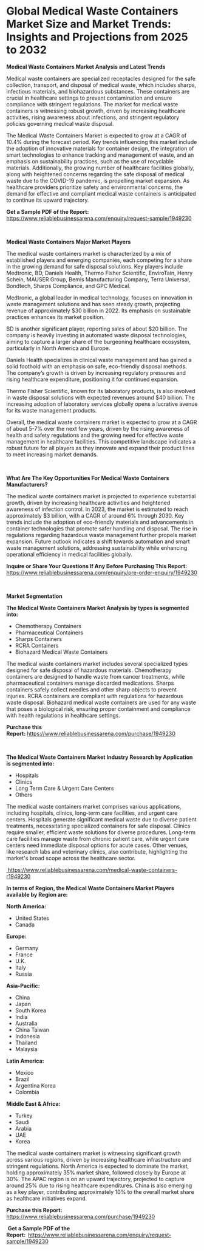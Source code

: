 <p><h1>Global Medical Waste Containers Market Size and Market Trends: Insights and Projections from 2025 to 2032</h1></p><p><strong>Medical Waste Containers Market Analysis and Latest Trends</strong></p>
<p><p>Medical waste containers are specialized receptacles designed for the safe collection, transport, and disposal of medical waste, which includes sharps, infectious materials, and biohazardous substances. These containers are crucial in healthcare settings to prevent contamination and ensure compliance with stringent regulations. The market for medical waste containers is witnessing robust growth, driven by increasing healthcare activities, rising awareness about infections, and stringent regulatory policies governing medical waste disposal.</p><p>The Medical Waste Containers Market is expected to grow at a CAGR of 10.4% during the forecast period. Key trends influencing this market include the adoption of innovative materials for container design, the integration of smart technologies to enhance tracking and management of waste, and an emphasis on sustainability practices, such as the use of recyclable materials. Additionally, the growing number of healthcare facilities globally, along with heightened concerns regarding the safe disposal of medical waste due to the COVID-19 pandemic, is propelling market expansion. As healthcare providers prioritize safety and environmental concerns, the demand for effective and compliant medical waste containers is anticipated to continue its upward trajectory.</p></p>
<p><strong>Get a Sample PDF of the Report:&nbsp;</strong> <a href="https://www.reliablebusinessarena.com/enquiry/request-sample/1949230?utm_campaign=3214&utm_medium=2&utm_source=Github&utm_content=ia&utm_term=13042025&utm_id=medical-waste-containers">https://www.reliablebusinessarena.com/enquiry/request-sample/1949230</a></p>
<p>&nbsp;</p>
<p><strong>Medical Waste Containers Major Market Players</strong></p>
<p><p>The medical waste containers market is characterized by a mix of established players and emerging companies, each competing for a share in the growing demand for safe disposal solutions. Key players include Medtronic, BD, Daniels Health, Thermo Fisher Scientific, EnviroTain, Henry Schein, MAUSER Group, Bemis Manufacturing Company, Terra Universal, Bondtech, Sharps Compliance, and GPC Medical.</p><p>Medtronic, a global leader in medical technology, focuses on innovation in waste management solutions and has seen steady growth, projecting revenue of approximately $30 billion in 2022. Its emphasis on sustainable practices enhances its market position.</p><p>BD is another significant player, reporting sales of about $20 billion. The company is heavily investing in automated waste disposal technologies, aiming to capture a larger share of the burgeoning healthcare ecosystem, particularly in North America and Europe.</p><p>Daniels Health specializes in clinical waste management and has gained a solid foothold with an emphasis on safe, eco-friendly disposal methods. The company’s growth is driven by increasing regulatory pressures and rising healthcare expenditure, positioning it for continued expansion.</p><p>Thermo Fisher Scientific, known for its laboratory products, is also involved in waste disposal solutions with expected revenues around $40 billion. The increasing adoption of laboratory services globally opens a lucrative avenue for its waste management products.</p><p>Overall, the medical waste containers market is expected to grow at a CAGR of about 5-7% over the next few years, driven by the rising awareness of health and safety regulations and the growing need for effective waste management in healthcare facilities. This competitive landscape indicates a robust future for all players as they innovate and expand their product lines to meet increasing market demands.</p></p>
<p>&nbsp;</p>
<p><strong>What Are The Key Opportunities For Medical Waste Containers Manufacturers?</strong></p>
<p><p>The medical waste containers market is projected to experience substantial growth, driven by increasing healthcare activities and heightened awareness of infection control. In 2023, the market is estimated to reach approximately $3 billion, with a CAGR of around 6% through 2030. Key trends include the adoption of eco-friendly materials and advancements in container technologies that promote safer handling and disposal. The rise in regulations regarding hazardous waste management further propels market expansion. Future outlook indicates a shift towards automation and smart waste management solutions, addressing sustainability while enhancing operational efficiency in medical facilities globally.</p></p>
<p><strong>Inquire or Share Your Questions If Any Before Purchasing This Report:</strong> <a href="https://www.reliablebusinessarena.com/enquiry/pre-order-enquiry/1949230?utm_campaign=3214&utm_medium=2&utm_source=Github&utm_content=ia&utm_term=13042025&utm_id=medical-waste-containers">https://www.reliablebusinessarena.com/enquiry/pre-order-enquiry/1949230</a></p>
<p>&nbsp;</p>
<p><strong>Market Segmentation</strong></p>
<p><strong>The Medical Waste Containers Market Analysis by types is segmented into:</strong></p>
<p><ul><li>Chemotherapy Containers</li><li>Pharmaceutical Containers</li><li>Sharps Containers</li><li>RCRA Containers</li><li>Biohazard Medical Waste Containers</li></ul></p>
<p><p>The medical waste containers market includes several specialized types designed for safe disposal of hazardous materials. Chemotherapy containers are designed to handle waste from cancer treatments, while pharmaceutical containers manage discarded medications. Sharps containers safely collect needles and other sharp objects to prevent injuries. RCRA containers are compliant with regulations for hazardous waste disposal. Biohazard medical waste containers are used for any waste that poses a biological risk, ensuring proper containment and compliance with health regulations in healthcare settings.</p></p>
<p><strong>Purchase this Report:&nbsp;</strong><a href="https://www.reliablebusinessarena.com/purchase/1949230?utm_campaign=3214&utm_medium=2&utm_source=Github&utm_content=ia&utm_term=13042025&utm_id=medical-waste-containers">https://www.reliablebusinessarena.com/purchase/1949230</a></p>
<p>&nbsp;</p>
<p><strong>The Medical Waste Containers Market Industry Research by Application is segmented into:</strong></p>
<p><ul><li>Hospitals</li><li>Clinics</li><li>Long Term Care & Urgent Care Centers</li><li>Others</li></ul></p>
<p><p>The medical waste containers market comprises various applications, including hospitals, clinics, long-term care facilities, and urgent care centers. Hospitals generate significant medical waste due to diverse patient treatments, necessitating specialized containers for safe disposal. Clinics require smaller, efficient waste solutions for diverse procedures. Long-term care facilities manage waste from chronic patient care, while urgent care centers need immediate disposal options for acute cases. Other venues, like research labs and veterinary clinics, also contribute, highlighting the market's broad scope across the healthcare sector.</p></p>
<p><a href="https://www.reliablebusinessarena.com/medical-waste-containers-r1949230?utm_campaign=3214&utm_medium=2&utm_source=Github&utm_content=ia&utm_term=13042025&utm_id=medical-waste-containers">&nbsp;https://www.reliablebusinessarena.com/medical-waste-containers-r1949230</a></p>
<p><strong>In terms of Region, the Medical Waste Containers Market Players available by Region are:</strong></p>
<p>
    <p> <strong> North America: </strong>
        <ul>
            <li>United States</li>
            <li>Canada</li>
        </ul>
        </p> 
    <p> <strong> Europe: </strong>
        <ul>
            <li>Germany</li>
            <li>France</li>
            <li>U.K.</li>
            <li>Italy</li>
            <li>Russia</li>
        </ul>
        </p> 
    <p> <strong> Asia-Pacific: </strong>
        <ul>
            <li>China</li>
            <li>Japan</li>
            <li>South Korea</li>
            <li>India</li>
            <li>Australia</li>
            <li>China Taiwan</li>
            <li>Indonesia</li>
            <li>Thailand</li>
            <li>Malaysia</li>
        </ul>
        </p> 
    <p> <strong> Latin America: </strong>
        <ul>
            <li>Mexico</li>
            <li>Brazil</li>
            <li>Argentina Korea</li>
            <li>Colombia</li>
        </ul>
        </p> 
    <p> <strong> Middle East & Africa: </strong>
        <ul>
            <li>Turkey</li>
            <li>Saudi</li>
            <li>Arabia</li>
            <li>UAE</li>
            <li>Korea</li>
        </ul>
    </p>
    </p>
<p><p>The medical waste containers market is witnessing significant growth across various regions, driven by increasing healthcare infrastructure and stringent regulations. North America is expected to dominate the market, holding approximately 35% market share, followed closely by Europe at 30%. The APAC region is on an upward trajectory, projected to capture around 25% due to rising healthcare expenditures. China is also emerging as a key player, contributing approximately 10% to the overall market share as healthcare initiatives expand.</p></p>
<p><strong>Purchase this Report: </strong><a href="https://www.reliablebusinessarena.com/purchase/1949230?utm_campaign=3214&utm_medium=2&utm_source=Github&utm_content=ia&utm_term=13042025&utm_id=medical-waste-containers">https://www.reliablebusinessarena.com/purchase/1949230</a></p>
<p>&nbsp;<strong>Get a Sample PDF of the Report:&nbsp;&nbsp;</strong><a href="https://www.reliablebusinessarena.com/enquiry/request-sample/1949230?utm_campaign=3214&utm_medium=2&utm_source=Github&utm_content=ia&utm_term=13042025&utm_id=medical-waste-containers">https://www.reliablebusinessarena.com/enquiry/request-sample/1949230</a></p>
<p><strong></strong></p>
<p><p></p><p></p><p></p></p>